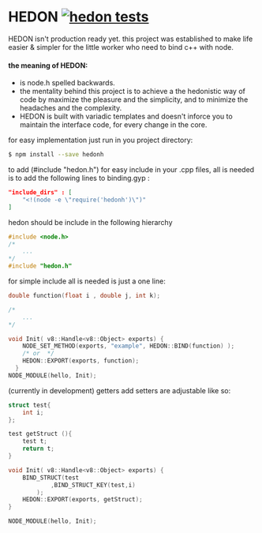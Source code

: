 # HEDON [![hedon tests](https://travis-ci.org/butterfly0x0/HEDON.svg?branch=0.7.0)](https://travis-ci.org/butterfly0x0/HEDON/branches)
HEDON isn't production ready yet.
this project was established to make life easier & simpler for the little worker who need to bind c++ with node.

#### the meaning of HEDON:
- is node.h spelled backwards.
- the mentality behind this project is to achieve a the hedonistic way of code by maximize the pleasure and the simplicity, and to minimize the headaches and the complexity.
- HEDON is built with variadic templates and doesn't inforce you to maintain the interface code, for every change in the core.  

for easy implementation just run in you project directory:
``` bash
$ npm install --save hedonh
```

to add (#include "hedon.h") for easy include in your .cpp files,
all is needed is to add the following lines to binding.gyp : 
``` json
"include_dirs" : [
    "<!(node -e \"require('hedonh')\")"
]
```

hedon should be include in the following hierarchy
``` cpp
#include <node.h>
/*
    ...
*/
#include "hedon.h"
```

for simple include all is needed is just a one line:
``` cpp
double function(float i , double j, int k);

/*
    ...
*/

void Init( v8::Handle<v8::Object> exports) {
    NODE_SET_METHOD(exports, "example", HEDON::BIND(function) );
    /* or  */
    HEDON::EXPORT(exports, function);
  }
NODE_MODULE(hello, Init);

```


(currently in development)
getters add setters are adjustable like so:
``` cpp
struct test{
	int i;
};

test getStruct (){
	test t;
	return t;
}

void Init( v8::Handle<v8::Object> exports) {
	BIND_STRUCT(test
			,BIND_STRUCT_KEY(test,i)
		);
    HEDON::EXPORT(exports, getStruct);
}

NODE_MODULE(hello, Init);
``` 



